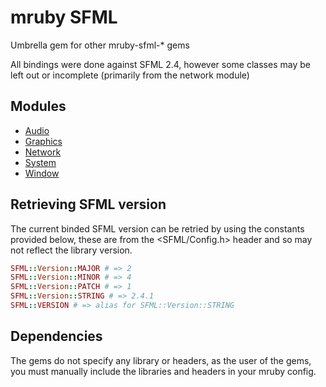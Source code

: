 # mruby SFML

Umbrella gem for other mruby-sfml-* gems

All bindings were done against SFML 2.4, however some classes may be left out or incomplete (primarily from the network module)

## Modules

- [Audio](https://github.com/IceDragon200/mruby-sfml-audio)
- [Graphics](https://github.com/IceDragon200/mruby-sfml-graphics)
- [Network](https://github.com/IceDragon200/mruby-sfml-network)
- [System](https://github.com/IceDragon200/mruby-sfml-system)
- [Window](https://github.com/IceDragon200/mruby-sfml-window)

## Retrieving SFML version

The current binded SFML version can be retried by using the constants provided below, these are from the <SFML/Config.h> header and so may not reflect the library version.

```ruby
SFML::Version::MAJOR # => 2
SFML::Version::MINOR # => 4
SFML::Version::PATCH # => 1
SFML::Version::STRING # => 2.4.1
SFML::VERSION # => alias for SFML::Version::STRING
```

## Dependencies

The gems do not specify any library or headers, as the user of the gems, you must manually include the libraries and headers in your mruby config.
